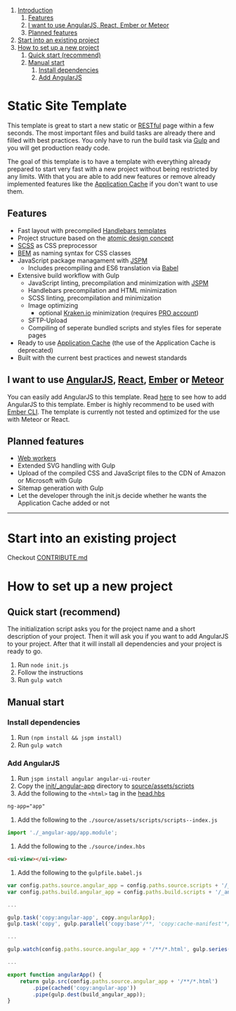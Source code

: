 1. [Introduction](#static-site-template)
    1. [Features](#features)
    1. [I want to use AngularJS, React, Ember or Meteor](#i-want-to-use-angularjs-react-ember-or-meteor)
    1. [Planned features](#planned-features)
1. [Start into an existing project](#want-to-contribute)
1. [How to set up a new project](#how-to-set-up-a-new-project)
    1. [Quick start (recommend)](#quick-start-recommend)
    1. [Manual start](#manual-start)
        1. [Install dependencies](#install-dependencies)
        1. [Add AngularJS](#add-angularjs)

Static Site Template
===
This template is great to start a new static or [RESTful](http://en.wikipedia.org/wiki/Representational_state_transfer) page within a few seconds. The most important files and build tasks are already there and filled with best practices. You only have to run the build task via [Gulp](http://gulpjs.com/) and you will get production ready code.

The goal of this template is to have a template with everything already prepared to start very fast with a new project without being restricted by any limits. With that you are able to add new features or remove already implemented features like the [Application Cache](http://www.html5rocks.com/en/tutorials/appcache/beginner/) if you don't want to use them.

Features
---
* Fast layout with precompiled [Handlebars templates](http://handlebarsjs.com/)
* Project structure based on the [atomic design concept](http://patternlab.io/about.html)
* [SCSS](http://sass-lang.com/) as CSS preprocessor
* [BEM](http://csswizardry.com/2013/01/mindbemding-getting-your-head-round-bem-syntax/) as naming syntax for CSS classes
* JavaScript package managament with [JSPM](http://jspm.io/)
    + Includes precompiling and ES6 translation via [Babel](https://babeljs.io/)
* Extensive build workflow with Gulp
    + JavaScript linting, precompilation and minimization with [JSPM](http://jspm.io/)
    + Handlebars precompilation and HTML minimization
    + SCSS linting, precompilation and minimization
    + Image optimizing
        - optional [Kraken.io](https://kraken.io/) minimization (requires [PRO account](https://kraken.io/pro))
    + SFTP-Upload
    + Compiling of seperate bundled scripts and styles files for seperate pages
* Ready to use [Application Cache](https://developer.mozilla.org/en-US/docs/Web/HTML/Using_the_application_cache) (the use of the Application Cache is deprecated)
* Built with the current best practices and newest standards

I want to use [AngularJS](https://angularjs.org/), [React](https://facebook.github.io/react/), [Ember](http://emberjs.com/) or [Meteor](https://www.meteor.com/)
---
You can easily add AngularJS to this template. Read [here](#add-angularjs) to see how to add AngularJS to this template. Ember is highly recommend to be used with [Ember CLI](http://www.ember-cli.com/). The template is currently not tested and optimized for the use with Meteor or React.

Planned features
---
* [Web workers](http://www.html5rocks.com/en/tutorials/workers/basics/)
* Extended SVG handling with Gulp
* Upload of the compiled CSS and JavaScript files to the CDN of Amazon or Microsoft with Gulp
* Sitemap generation with Gulp
* Let the developer through the init.js decide whether he wants the Application Cache added or not

---

Start into an existing project
===

Checkout [CONTRIBUTE.md](./CONTRIBUTE.md)

How to set up a new project
===

Quick start (recommend)
---
The initialization script asks you for the project name and a short description of your project. Then it will ask you if you want to add AngularJS to your project. After that it will install all dependencies and your project is ready to go.

1. Run `node init.js`
2. Follow the instructions
3. Run `gulp watch`

Manual start
---

### Install dependencies
1. Run `(npm install && jspm install)`
1. Run `gulp watch`

### Add AngularJS

1. Run `jspm install angular angular-ui-router`
1. Copy the [init/_angular-app](./init/_angular-app) directory to [source/assets/scripts](./source/assets/scripts)
1. Add the following to the `<html>` tag in the [head.hbs](./source/_partials/head.hbs#L4)

```html
ng-app="app"
```

1. Add the following to the `./source/assets/scripts/scripts--index.js`

```javascript
import './_angular-app/app.module';
```

1. Add the following to the `./source/index.hbs`

```html
<ui-view></ui-view>
```

1. Add the following to the `gulpfile.babel.js`

```javascript
var config.paths.source.angular_app = config.paths.source.scripts + '/_angular-app';
var config.paths.build.angular_app = config.paths.build.scripts + '/_angular-app';

...

gulp.task('copy:angular-app', copy.angularApp);
gulp.task('copy', gulp.parallel('copy:base'/**, 'copy:cache-manifest'*/, 'copy:libraries', 'copy:angular-app'));

...

gulp.watch(config.paths.source.angular_app + '/**/*.html', gulp.series('copy:angular-app', browserSync.reload));

...

export function angularApp() {
    return gulp.src(config.paths.source.angular_app + '/**/*.html')
        .pipe(cached('copy:angular-app'))
        .pipe(gulp.dest(build_angular_app));
}
```
